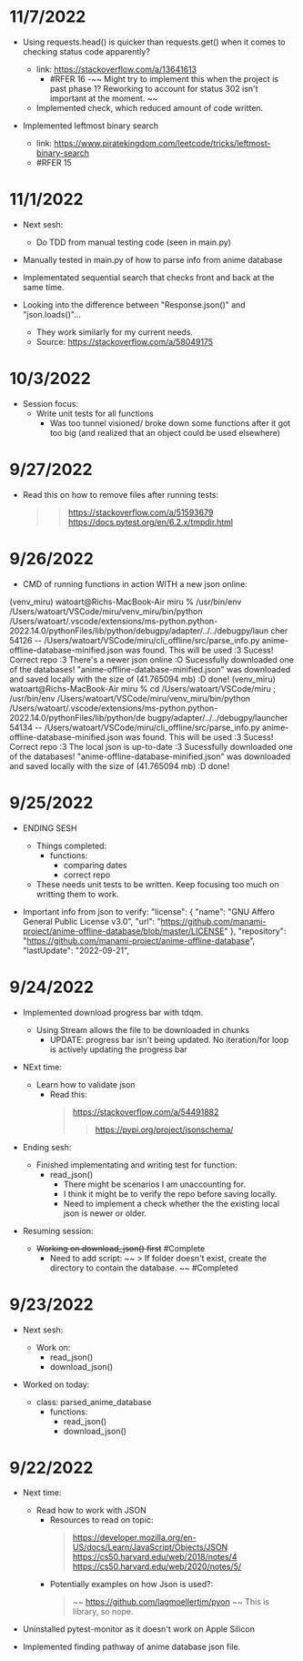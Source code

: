 
# 11/7/2022
- Using requests.head() is quicker than requests.get() when it comes to checking status code apparently?
    - link: https://stackoverflow.com/a/13641613
        - #RFER 16 
    -~~ Might try to implement this when the project is past phase 1? Reworking to account for status 302 isn't important at the moment. ~~
    - Implemented check, which reduced amount of code written.

- Implemented leftmost binary search
    - link: https://www.piratekingdom.com/leetcode/tricks/leftmost-binary-search
    - #RFER 15


# 11/1/2022

- Next sesh:
    - Do TDD from manual testing code (seen in main.py)

- Manually tested in main.py of how to parse info from anime database

- Implementated sequential search that checks front and back at the same time.

- Looking into the difference between "Response.json()" and "json.loads()"...
    - They work similarly for my current needs.
    - Source: https://stackoverflow.com/a/58049175


# 10/3/2022


- Session focus:
    - Write unit tests for all functions
        - Was too tunnel visioned/ broke down some functions after it got too big (and realized that an object could be used elsewhere)

# 9/27/2022

- Read this on how to remove files after running tests:
    >> https://stackoverflow.com/a/51593679
    >> https://docs.pytest.org/en/6.2.x/tmpdir.html

# 9/26/2022



- CMD of running functions in action WITH a new json online:

(venv_miru) watoart@Richs-MacBook-Air miru %  /usr/bin/env /Users/watoart/VSCode/miru/venv_miru/bin/python /Users/watoart/.vscode/extensions/ms-python.python-2022.14.0/pythonFiles/lib/python/debugpy/adapter/../../debugpy/laun
cher 54126 -- /Users/watoart/VSCode/miru/cli_offline/src/parse_info.py 
anime-offline-database-minified.json was found. This will be used :3
Sucess! Correct repo :3
There's a newer json online :O
Sucessfully downloaded one of the databases! "anime-offline-database-minified.json" was downloaded and saved locally with the size of (41.765094 mb) :D
done!
(venv_miru) watoart@Richs-MacBook-Air miru %  cd /Users/watoart/VSCode/miru ; /usr/bin/env /Users/watoart/VSCode/miru/venv_miru/bin/python /Users/watoart/.vscode/extensions/ms-python.python-2022.14.0/pythonFiles/lib/python/de
bugpy/adapter/../../debugpy/launcher 54134 -- /Users/watoart/VSCode/miru/cli_offline/src/parse_info.py 
anime-offline-database-minified.json was found. This will be used :3
Sucess! Correct repo :3
The local json is up-to-date :3
Sucessfully downloaded one of the databases! "anime-offline-database-minified.json" was downloaded and saved locally with the size of (41.765094 mb) :D
done!

# 9/25/2022

- ENDING SESH
    - Things completed:
        - functions: 
            - comparing dates
            - correct repo
    - These needs unit tests to be written. Keep focusing too much on writting them to work.

- Important info from json to verify:
    "license": {
        "name": "GNU Affero General Public License v3.0",
        "url": "https://github.com/manami-project/anime-offline-database/blob/master/LICENSE"
    },
    "repository": "https://github.com/manami-project/anime-offline-database",
    "lastUpdate": "2022-09-21",
# 9/24/2022

- Implemented download progress bar with tdqm.
    - Using Stream allows the file to be downloaded in chunks
        - UPDATE: progress bar isn't being updated. No iteration/for loop is actively updating the progress bar

- NExt time:
    - Learn how to validate json
        - Read this:
            > https://stackoverflow.com/a/54491882
            >> https://pypi.org/project/jsonschema/
- Ending sesh:
    - Finished implementating and writing test for function:
        - read_json()
            - There might be scenarios I am unaccounting for.
            - I think it might be to verify the repo before saving locally.
            - Need to implement a check whether the the existing local json  is newer or older.


- Resuming session:
    - ~~Working on download_json() first~~ #Complete
        - Need to add script:
            ~~ > If folder doesn't exist, create the directory to contain the database. ~~ #Completed
        

    

# 9/23/2022

- Next sesh:
    - Work on:
        - read_json()
        - download_json()
        

- Worked on today:
    - class: parsed_anime_database
        - functions:
            - read_json()
            - download_json()

# 9/22/2022

- Next time:
    - Read how to work with JSON
        - Resources to read on topic:
            > https://developer.mozilla.org/en-US/docs/Learn/JavaScript/Objects/JSON
            > https://cs50.harvard.edu/web/2018/notes/4
            > https://cs50.harvard.edu/web/2020/notes/5/
        - Potentially examples on how Json is used?:
            > ~~ https://github.com/lagmoellertim/pyon ~~ This is library, so nope.

- Uninstalled pytest-monitor as it doesn't work on Apple Silicon

- Implemented finding pathway of anime database json file.